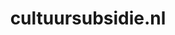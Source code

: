 ---
layout: post
title:  "cultuursubsidie.nl"
internal_url:  "/dutchgov/cultuursubsidie.nl.html"
categories: dutchgov
---